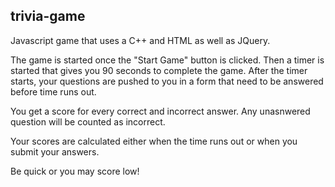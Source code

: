 ## trivia-game

Javascript game that uses a C++ and HTML as well as JQuery. 

The game is started once the "Start Game" button is clicked. Then a timer is started that gives you 90 seconds to complete the game. After the timer starts, your questions are pushed to you in a form that need to be answered before time runs out. 

You get a score for every correct and incorrect answer. Any unasnwered question will be counted as incorrect. 

Your scores are calculated either when the time runs out or when you submit your answers.

Be quick or you may score low!



